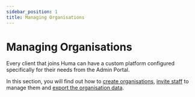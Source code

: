 ```yaml
---
sidebar_position: 1
title: Managing Organisations
---
```

# Managing Organisations

Every client that joins Huma can have a custom platform configured specifically for their needs from the Admin Portal.

In this section, you will find out how to [create organisations](./creating-a-new-organisation.md), [invite staff](./inviting-staff-to-an-organisation.md) to manage them and [export the organisation data](./exporting-and-archiving-an-organisation.md).
